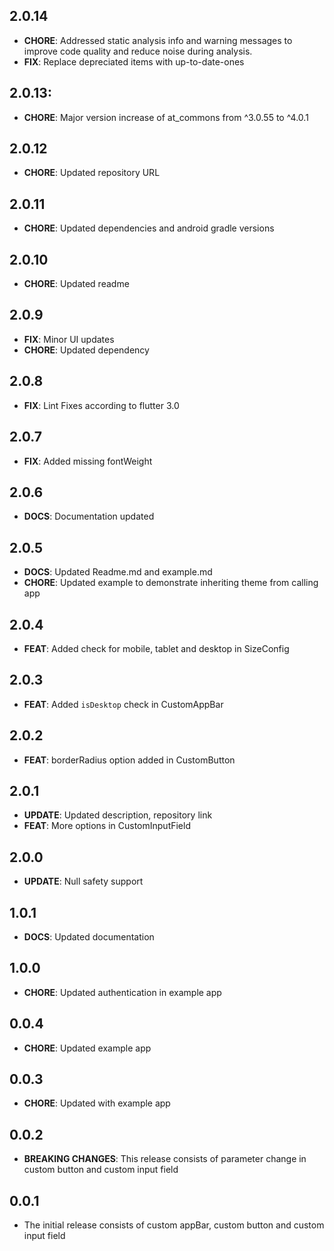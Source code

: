 ## 2.0.14
- **CHORE**: Addressed static analysis info and warning messages to improve code quality and reduce noise during analysis.
- **FIX**: Replace depreciated items with up-to-date-ones

## 2.0.13:
- **CHORE**: Major version increase of at_commons from ^3.0.55 to ^4.0.1

## 2.0.12
- **CHORE**: Updated repository URL

## 2.0.11
- **CHORE**: Updated dependencies and android gradle versions

## 2.0.10
- **CHORE**: Updated readme

## 2.0.9
- **FIX**: Minor UI updates
- **CHORE**: Updated dependency

## 2.0.8
- **FIX**: Lint Fixes according to flutter 3.0

## 2.0.7
- **FIX**: Added missing fontWeight

## 2.0.6
- **DOCS**: Documentation updated

## 2.0.5
- **DOCS**: Updated Readme.md and example.md
- **CHORE**: Updated example to demonstrate inheriting theme from calling app

## 2.0.4
- **FEAT**: Added check for mobile, tablet and desktop in SizeConfig
 
## 2.0.3
- **FEAT**: Added `isDesktop` check in CustomAppBar

## 2.0.2
- **FEAT**: borderRadius option added in CustomButton

## 2.0.1
- **UPDATE**: Updated description, repository link
- **FEAT**: More options in CustomInputField

## 2.0.0
- **UPDATE**: Null safety support

## 1.0.1
- **DOCS**: Updated documentation

## 1.0.0
- **CHORE**: Updated authentication in example app

## 0.0.4
- **CHORE**: Updated example app

## 0.0.3
- **CHORE**: Updated with example app

## 0.0.2
- **BREAKING CHANGES**: This release consists of parameter change in custom button and custom input field

## 0.0.1
- The initial release consists of custom appBar, custom button and custom input field
